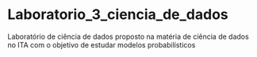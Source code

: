 # Laboratorio_3_ciencia_de_dados
Laboratório de ciência de dados proposto na matéria de ciência de dados no ITA com o objetivo de estudar modelos probabilísticos
